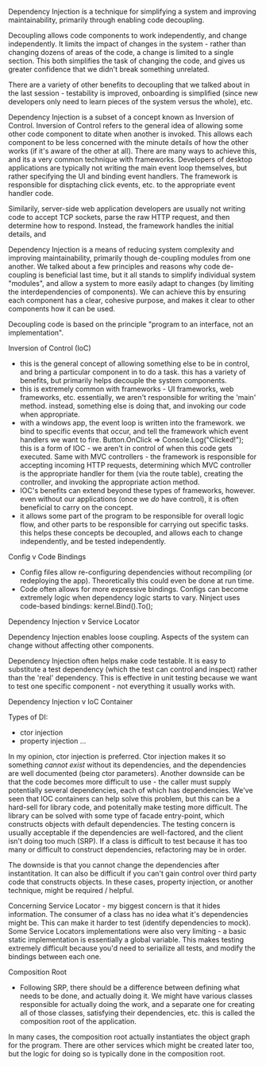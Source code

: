 ﻿Dependency Injection is a technique for simplifying a system and improving maintainability, primarily through enabling code decoupling.

Decoupling allows code components to work independently, and change independently.  It limits the impact of changes in the system - rather than changing dozens of areas of the code, a change is limited to a single section.  This both simplifies the task of changing the code, and gives us greater confidence that we didn't break something unrelated.

There are a variety of other benefits to decoupling that we talked about in the last session - testability is improved, onboarding is simplified (since new developers only need to learn pieces of the system versus the whole), etc.

Dependency Injection is a subset of a concept known as Inversion of Control.  Inversion of Control refers to the general idea of allowing some other code component to ditate when another is invoked.  This allows each component to be less concerned with the minute details of how the other works (if it's aware of the other at all).  There are many ways to achieve this, and its a very common technique with frameworks.  Developers of desktop applications are typically not writing the main event loop themselves, but rather specifying the UI and binding event handlers.  The framework is responsible for disptaching click events, etc. to the appropriate event handler code.

Similarily, server-side web application developers are usually not writing code to accept TCP sockets, parse the raw HTTP request, and then determine how to respond.  Instead, the framework handles the initial details, and 






Dependency Injection is a means of reducing system complexity and improving maintainability, primarily though de-coupling modules from one another.  We talked about a few principles and reasons why code de-coupling is beneficial last time, but it all stands to simplify individual system "modules", and allow a system to more easily adapt to changes (by limiting the interdependencies of components).  We can achieve this by ensuring each component has a clear, cohesive purpose, and makes it clear to other components how it can be used.

Decoupling code is based on the principle "program to an interface, not an implementation".










Inversion of Control (IoC)

- this is the general concept of allowing something else to be in control, and bring a particular component in to do a task.  this has a variety of benefits, but primarily helps decouple the system components.
- this is extremely common with frameworks - UI frameworks, web frameworks, etc.  essentially, we aren't responsible for writing the 'main' method.  instead, something else is doing that, and invoking our code when appropriate.
- with a windows app, the event loop is written into the framework.  we bind to specific events that occur, and tell the framework which event handlers we want to fire.
    Button.OnClick => Console.Log("Clicked!");  
    this is a form of IOC - we aren't in control of when this code gets executed.
    Same with MVC controllers - the framework is responsible for accepting incoming HTTP requests, determining which MVC controller is the appropriate handler for them (via the route table), creating the controller, and invoking the appropriate action method.
- IOC's benefits can extend beyond these types of frameworks, however.  even without our applications (once we _do_ have control), it is often beneficial to carry on the concept.
- it allows some part of the program to be responsible for overall logic flow, and other parts to be responsible for carrying out specific tasks.  this helps these concepts be decoupled, and allows each to change independently, and be tested independently.




Config v Code Bindings

- Config files allow re-configuring dependencies without recompiling (or redeploying the app).  Theoretically this could even be done at run time.
- Code often allows for more expressive bindings.  Configs can become extremely logic when dependency logic starts to vary.  Ninject uses code-based bindings:
    kernel.Bind<IService>().To<Service>();

Dependency Injection v Service Locator

Dependency Injection enables loose coupling.  Aspects of the system can change without affecting other components.

Dependency Injection often helps make code testable.  It is easy to substitute a test dependency (which the test can control and inspect) rather than the 'real' dependency.  This is effective in unit testing because we want to test one specific component - not everything it usually works with.

Dependency Injection v IoC Container

Types of DI:
- ctor injection
- property injection
...

In my opinion, ctor injection is preferred.  Ctor injection makes it so something _cannot exist_ without its dependencies, and the dependencies are well documented (being ctor parameters).  Another downside can be that the code becomes more difficult to use - the caller must supply potentially several dependencies, each of which has dependencies.  We've seen that IOC containers can help solve this problem, but this can be a hard-sell for library code, and potenitally make testing more difficult.  The library can be solved with some type of facade entry-point, which constructs objects with default dependencies.  The testing concern is usually acceptable if the dependencies are well-factored, and the client isn't doing too much (SRP).  If a class is difficult to test because it has too many or difficult to construct dependencies, refactoring may be in order.

The downside is that you cannot change the dependencies after instantitation.  It can also be difficult if you can't gain control over third party code that constructs objects.  In these cases, property injection, or another technique, might be required / helpful.

Concerning Service Locator - my biggest concern is that it hides information.  The consumer of a class has no idea what it's dependencies might be.  This can make it harder to test (identify dependencies to mock).  Some Service Locators implementations were also very limiting - a basic static implementation is essentially a global variable.  This makes testing extremely difficult because you'd need to seriailize all tests, and modify the bindings between each one.

Composition Root
- Following SRP, there should be a difference between defining what needs to be done, and actually doing it.  We might have various classes responsible for actually doing the work, and a separate one for creating all of those classes, satisfying their dependencies, etc.  this is called the composition root of the application.

In many cases, the composition root actually instantiates the object graph for the program.  There are other services which might be created later too, but the logic for doing so is typically done in the composition root.

